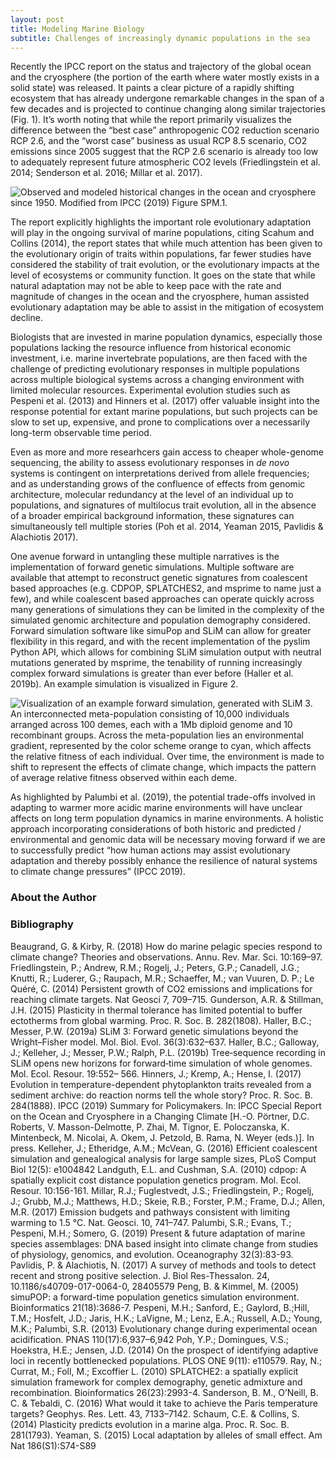 ```yaml
---
layout: post
title: Modeling Marine Biology 
subtitle: Challenges of increasingly dynamic populations in the sea
---
```


Recently the IPCC report on the status and trajectory of the global ocean and the cryosphere (the portion of the earth where water mostly exists in a solid state) was released. It paints a clear picture of a rapidly shifting ecosystem that has already undergone remarkable changes in the span of a few decades and is projected to continue changing along similar trajectories (Fig. 1). It’s worth noting that while the report primarily visualizes the difference between the “best case” anthropogenic CO2 reduction scenario RCP 2.6, and the “worst case” business as usual RCP 8.5 scenario, CO2 emissions since 2005 suggest that the RCP 2.6 scenario is already too low to adequately represent future atmospheric CO2 levels (Friedlingstein et al. 2014; Senderson et al. 2016; Millar et al. 2017).

![Observed and modeled historical changes in the ocean and cryosphere since 1950. Modified from IPCC (2019) Figure SPM.1.](../img/IPCC-OcCry-Fig1.png)

The report explicitly highlights the important role evolutionary adaptation will play in the ongoing survival of marine populations, citing Scahum and Collins (2014), the report states that while much attention has been given to the evolutionary origin of traits within populations, far fewer studies have considered the stability of trait evolution, or the evolutionary impacts at the level of ecosystems or community function. It goes on the state that while natural adaptation may not be able to keep pace with the rate and magnitude of changes in the ocean and the cryosphere, human assisted evolutionary adaptation may be able to assist in the mitigation of ecosystem decline. 

Biologists that are invested in marine population dynamics, especially those populations lacking the resource influence from historical economic investment, i.e. marine invertebrate populations, are then faced with the challenge of predicting evolutionary responses in multiple populations across multiple biological systems across a changing environment with limited molecular resources. Experimental evolution studies such as Pespeni et al. (2013) and Hinners et al. (2017) offer valuable insight into the response potential for extant marine populations, but such projects can be slow to set up, expensive, and prone to complications over a necessarily long-term observable time period. 

Even as more and more researhcers gain access to cheaper whole-genome sequencing, the ability to assess evolutionary responses in _de novo_ systems is contingent on interpretations derived from allele frequencies; and as understanding grows of the confluence of effects from genomic architecture, molecular redundancy at the level of an individual up to populations, and signatures of multilocus trait evolution, all in the absence of a broader empirical background information, these signatures can simultaneously tell multiple stories (Poh et al. 2014, Yeaman 2015, Pavlidis & Alachiotis 2017).

One avenue forward in untangling these multiple narratives is the implementation of forward genetic simulations. Multiple software are available that attempt to reconstruct genetic signatures from coalescent based approaches (e.g. CDPOP, SPLATCHES2, and msprime to name just a few), and while coalescent based approaches can operate quickly across many generations of simulations they can be limited in the complexity of the simulated genomic architecture and population demography considered. Forward simulation software like simuPop and SLiM can allow for greater flexibility in this regard, and with the recent implementation of the pyslim Python API, which allows for combining SLiM simulation output with neutral mutations generated by msprime, the tenability of running increasingly complex forward simulations is greater than ever before (Haller et al. 2019b). An example simulation is visualized in Figure 2.

![Visualization of an example forward simulation, generated with SLiM 3. An interconnected meta-population consisting of 10,000 individuals arranged across 100 demes, each with a 1Mb diploid genome and 10 recombinant groups. Across the meta-population lies an environmental gradient, represented by the color scheme orange to cyan, which affects the relative fitness of each individual. Over time, the environment is made to shift to represent the effects of climate change, which impacts the pattern of average relative fitness observed within each deme.](../img/SLiM-sim-examp-Fig2.png)

As highlighted by Palumbi et al. (2019), the potential trade-offs involved in adapting to warmer more acidic marine environments will have unclear affects on long term population dynamics in marine environments. A holistic approach incorporating considerations of both historic and predicted / environmental and genomic data will be necessary moving forward if we are to successfully predict “how human actions may assist evolutionary adaptation and thereby possibly enhance the resilience of natural systems to climate change pressures” (IPCC 2019). 

### About the Author



### Bibliography
Beaugrand, G. & Kirby, R. (2018) How do marine pelagic species respond to climate change? Theories and observations. Annu. Rev. Mar. Sci. 10:169–97.
Friedlingstein, P.; Andrew, R.M.; Rogelj, J.; Peters, G.P.; Canadell, J.G.; Knutti, R.; Luderer, G.; Raupach, M.R.; Schaeffer, M.; van Vuuren, D. P.; Le Quéré, C. (2014) Persistent growth of CO2 emissions and implications for reaching climate targets. Nat Geosci 7, 709–715.
Gunderson, A.R. & Stillman, J.H. (2015) Plasticity in thermal tolerance has limited potential to buffer ectotherms from global warming. Proc. R. Soc. B. 282(1808).
Haller, B.C.; Messer, P.W. (2019a) SLiM 3: Forward genetic simulations beyond the Wright–Fisher model. Mol. Biol. Evol. 36(3):632–637.
Haller, B.C.; Galloway, J.; Kelleher, J.; Messer, P.W.; Ralph, P.L. (2019b) Tree‐sequence recording in SLiM opens new horizons for forward‐time simulation of whole genomes. Mol. Ecol. Resour. 19:552– 566.
Hinners, J.; Kremp, A.; Hense, I. (2017) Evolution in temperature-dependent phytoplankton traits revealed from a sediment archive: do reaction norms tell the whole story? Proc. R. Soc. B. 284(1888).
IPCC (2019) Summary for Policymakers. In: IPCC Special Report on the Ocean and Cryosphere in a Changing Climate [H.-O. Pörtner, D.C. Roberts, V. Masson-Delmotte, P. Zhai, M. Tignor, E. Poloczanska, K. Mintenbeck, M. Nicolai, A. Okem, J. Petzold, B. Rama, N. Weyer (eds.)]. In press.
Kelleher, J.; Etheridge, A.M.; McVean, G. (2016) Efficient coalescent simulation and genealogical analysis for large sample sizes, PLoS Comput Biol 12(5): e1004842
Landguth, E.L. and Cushman, S.A. (2010) cdpop: A spatially explicit cost distance population genetics program. Mol. Ecol. Resour. 10:156-161.
Millar, R.J.; Fuglestvedt, J.S.; Friedlingstein, P.; Rogelj, J.; Grubb, M.J.; Matthews, H.D.; Skeie, R.B.; Forster, P.M.; Frame, D.J.; Allen, M.R. (2017) Emission budgets and pathways consistent with limiting warming to 1.5 °C. Nat. Geosci. 10, 741–747.
Palumbi, S.R.; Evans, T.; Pespeni, M.H.; Somero, G. (2019) Present & future adaptation of marine species assemblages: DNA based insight into climate change from studies of physiology, genomics, and evolution. Oceanography 32(3):83-93.
Pavlidis, P. & Alachiotis, N. (2017) A survey of methods and tools to detect recent and strong positive selection. J. Biol Res-Thessalon. 24, 10.1186/s40709-017-0064-0, 28405579
Peng, B. & Kimmel, M. (2005) simuPOP: a forward-time population genetics simulation environment. Bioinformatics 21(18):3686-7.
Pespeni, M.H.; Sanford, E.; Gaylord, B.;Hill, T.M.; Hosfelt, J.D.; Jaris, H.K.; LaVigne, M.; Lenz, E.A.; Russell, A.D.; Young, M.K.; Palumbi, S.R. (2013) Evolutionary change during experimental ocean acidification. PNAS 110(17):6,937–6,942
Poh, Y.P.; Domingues, V.S.; Hoekstra, H.E.; Jensen, J.D. (2014) On the prospect of identifying adaptive loci in recently bottlenecked populations. PLOS ONE 9(11): e110579. 
Ray, N.; Currat, M.; Foll, M.; Excoffier L. (2010) SPLATCHE2: a spatially explicit simulation framework for complex demography, genetic admixture and recombination. Bioinformatics 26(23):2993-4.
Sanderson, B. M., O’Neill, B. C. & Tebaldi, C. (2016) What would it take to achieve the Paris temperature targets? Geophys. Res. Lett. 43, 7133–7142.
Schaum, C.E. & Collins, S. (2014) Plasticity predicts evolution in a marine alga. Proc. R. Soc. B. 281(1793).
Yeaman, S. (2015) Local adaptation by alleles of small effect. Am Nat 186(S1):S74-S89
